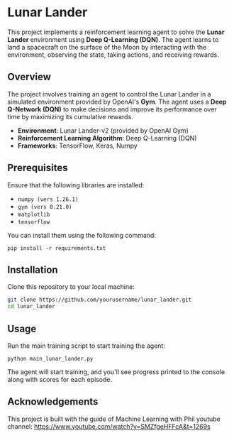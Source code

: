 # Lunar Lander

This project implements a reinforcement learning agent to solve the **Lunar Lander** environment using **Deep Q-Learning (DQN)**. The agent learns to land a spacecraft on the surface of the Moon by interacting with the environment, observing the state, taking actions, and receiving rewards.

## Overview
The project involves training an agent to control the Lunar Lander in a simulated environment provided by OpenAI's **Gym**. The agent uses a **Deep Q-Network (DQN)** to make decisions and improve its performance over time by maximizing its cumulative rewards.

- **Environment**: Lunar Lander-v2 (provided by OpenAI Gym)
- **Reinforcement Learning Algorithm**: Deep Q-Learning (DQN)
- **Frameworks**: TensorFlow, Keras, Numpy

## Prerequisites
Ensure that the following libraries are installed:

- `numpy (vers 1.26.1)`
- `gym (vers 0.21.0)`
- `matplotlib`
- `tensorflow`

You can install them using the following command:

`pip install -r requirements.txt`

## Installation
Clone this repository to your local machine:

   ```bash
   git clone https://github.com/yourusername/lunar_lander.git
   cd lunar_lander
   ```

## Usage
Run the main training script to start training the agent:

`python main_lunar_lander.py`

The agent will start training, and you'll see progress printed to the console along with scores for each episode.

## Acknowledgements
This project is built with the guide of Machine Learning with Phil youtube channel: https://www.youtube.com/watch?v=SMZfgeHFFcA&t=1269s

